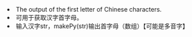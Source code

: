 <li>The output of the first letter of Chinese characters.</li>
<li>可用于获取汉字首字母。</li>
<li>输入汉字str，makePy(str)输出首字母（数组）【可能是多音字】</li>
